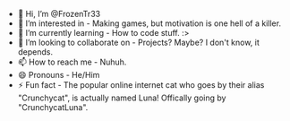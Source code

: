 - 👋 Hi, I’m @FrozenTr33
- 👀 I’m interested in - Making games, but motivation is one hell of a killer.
- 🌱 I’m currently learning - How to code stuff. :>
- 💞️ I’m looking to collaborate on - Projects? Maybe? I don't know, it depends.
- 📫 How to reach me - Nuhuh.
- 😄 Pronouns - He/Him
- ⚡ Fun fact - The popular online internet cat who goes by their alias "Crunchycat", is actually named Luna! Offically going by "CrunchycatLuna".

<!---
FrozenTr33/FrozenTr33 is a ✨ special ✨ repository because its `README.md` (this file) appears on your GitHub profile.
You can click the Preview link to take a look at your changes.
--->
